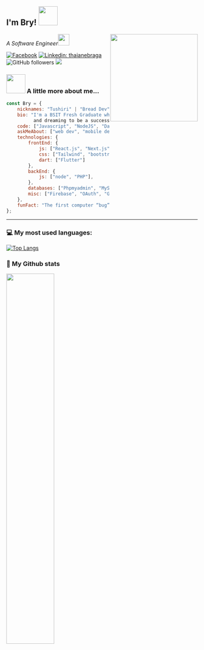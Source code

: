 <h2>I'm Bry! <img src="https://media.giphy.com/media/12oufCB0MyZ1Go/giphy.gif" width="50"></h2>
<img align='right' src="https://media.giphy.com/media/M9gbBd9nbDrOTu1Mqx/giphy.gif" width="230">
<p><em>A Software Engineer<img src="https://media.giphy.com/media/WUlplcMpOCEmTGBtBW/giphy.gif" width="30"> 
</em></p>

[![Facebook](https://img.shields.io/badge/Facebook-%231877F2.svg?logo=Facebook&logoColor=white)](https://www.facebook.com/haroldbryannnsantos) 
[![Linkedin: thaianebraga](https://img.shields.io/badge/-Connect-blue?style=flat-square&logo=Linkedin&logoColor=white&link=https://www.linkedin.com/in/harold-bryan-santos-a538b5292/)](https://www.linkedin.com/in/harold-bryan-santos-a538b5292/)
![GitHub followers](https://img.shields.io/github/followers/tushiri?label=Follow&style=social)
![](https://visitor-badge.glitch.me/badge?page_id=tushiri.tushiri)

### <img src="https://media.giphy.com/media/VgCDAzcKvsR6OM0uWg/giphy.gif" width="50"> A little more about me...  

```javascript
const Bry = {
    nicknames: "Tushiri" | "Bread Dev",
    bio: "I'm a BSIT Fresh Graduate who studied web and mobile development
          and dreaming to be a successful software engineer",
    code: ["Javascript", "NodeJS", "Dart", "PHP"],
    askMeAbout: ["web dev", "mobile dev", "tech", "video games"],
    technologies: {
        frontEnd: {
            js: ["React.js", "Next.js"],
            css: ["Tailwind", "bootstrap"]
            dart: ["Flutter"]
        },
        backEnd: {
            js: ["node", "PHP"],
        },
        databases: ["Phpmyadmin", "MySql"],
        misc: ["Firebase", "OAuth", "Git"]
    },
    funFact: "The first computer “bug” was an actual real-life bug"
};
```

---


### 💻 My most used languages:
[![Top Langs](https://github-readme-stats.vercel.app/api/top-langs/?username=tushiri&layout=compact&text_color=daf7dc&bg_color=151515)](https://github.com/tushiri/github-readme-stats)
### 📖 My Github stats

<a href="https://portfolio-dusky-three-46.vercel.app/"><img src="https://streak-stats.demolab.com/?user=tushiri" width="50%"></a>

